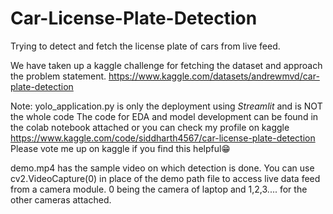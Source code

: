 # Car-License-Plate-Detection
Trying to detect and fetch the license plate of cars from live feed.

We have taken up a kaggle challenge for fetching the dataset and approach the problem statement.
https://www.kaggle.com/datasets/andrewmvd/car-plate-detection

Note:
yolo_application.py is only the deployment using *Streamlit* and is NOT the whole code
The code for EDA and model development can be found in the colab notebook attached or you can check my profile on kaggle
https://www.kaggle.com/code/siddharth4567/car-license-plate-detection
Please vote me up on kaggle if you find this helpful😁

demo.mp4 has the sample video on which detection is done. You can use cv2.VideoCapture(0) in place of the demo path file to access live data feed from a camera module. 0 being the camera of laptop and 1,2,3.... for the other cameras attached.
